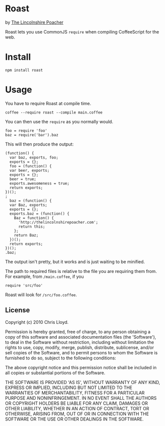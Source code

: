 # Roast

by [The Lincolnshire Poacher](http://thelincolnshirepoacher.com)

Roast lets you use CommonJS `require` when compiling CoffeeScript for the web.


# Install

    npm install roast


# Usage

You have to require Roast at compile time.

    coffee --require roast --compile main.coffee

You can then use the `require` as you normally would.

    foo = require 'foo'
    baz = require('bar').baz

This will then produce the output:

    (function() {
      var baz, exports, foo;
      exports = {};
      foo = (function() {
      var beer, exports;
      exports = {};
      beer = true;
      exports.awesomeness = true;
      return exports;
    })();
    ;
      baz = (function() {
      var Baz, exports;
      exports = {};
      exports.baz = (function() {
        Baz = function() {
          'http://thelincolnshirepoacher.com';
          return this;
        };
        return Baz;
      })();
      return exports;
    })();
    .baz;

The output isn't pretty, but it works and is just waiting to be minified.

The path to required files is relative to the file you are requiring them from. For example, from `/main.coffee`, if you

    require 'src/foo'

Roast will look for `/src/foo.coffee`.

## License

Copyright (c) 2010 Chris Lloyd.

Permission is hereby granted, free of charge, to any person obtaining a copy of this software and associated documentation files (the 'Software'), to deal in the Software without restriction, including without limitation the rights to use, copy, modify, merge, publish, distribute, sublicense, and/or sell copies of the Software, and to permit persons to whom the Software is furnished to do so, subject to the following conditions:

The above copyright notice and this permission notice shall be included in all copies or substantial portions of the Software.

THE SOFTWARE IS PROVIDED 'AS IS', WITHOUT WARRANTY OF ANY KIND, EXPRESS OR IMPLIED, INCLUDING BUT NOT LIMITED TO THE WARRANTIES OF MERCHANTABILITY, FITNESS FOR A PARTICULAR PURPOSE AND NONINFRINGEMENT. IN NO EVENT SHALL THE AUTHORS OR COPYRIGHT HOLDERS BE LIABLE FOR ANY CLAIM, DAMAGES OR OTHER LIABILITY, WHETHER IN AN ACTION OF CONTRACT, TORT OR OTHERWISE, ARISING FROM, OUT OF OR IN CONNECTION WITH THE SOFTWARE OR THE USE OR OTHER DEALINGS IN THE SOFTWARE.
